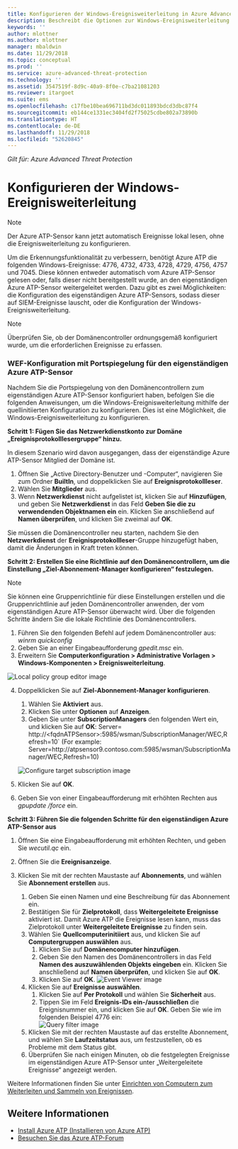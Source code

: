 ```yaml
---
title: Konfigurieren der Windows-Ereignisweiterleitung in Azure Advanced Threat Protection | Microsoft-Dokumentation
description: Beschreibt die Optionen zur Windows-Ereignisweiterleitung mit Azure ATP
keywords: ''
author: mlottner
ms.author: mlottner
manager: mbaldwin
ms.date: 11/29/2018
ms.topic: conceptual
ms.prod: ''
ms.service: azure-advanced-threat-protection
ms.technology: ''
ms.assetid: 3547519f-8d9c-40a9-8f0e-c7ba21081203
ms.reviewer: itargoet
ms.suite: ems
ms.openlocfilehash: c17fbe10bea696711bd3dc011893bdcd3dbc87f4
ms.sourcegitcommit: eb144ce1331ec3404fd2f75025cdbe802a73890b
ms.translationtype: HT
ms.contentlocale: de-DE
ms.lasthandoff: 11/29/2018
ms.locfileid: "52620845"
---
```

*Gilt für: Azure Advanced Threat Protection*



# <a name="configuring-windows-event-forwarding"></a>Konfigurieren der Windows-Ereignisweiterleitung

> [!NOTE]
> Der Azure ATP-Sensor kann jetzt automatisch Ereignisse lokal lesen, ohne die Ereignisweiterleitung zu konfigurieren.


Um die Erkennungsfunktionalität zu verbessern, benötigt Azure ATP die folgenden Windows-Ereignisse: 4776, 4732, 4733, 4728, 4729, 4756, 4757 und 7045. Diese können entweder automatisch vom Azure ATP-Sensor gelesen oder, falls dieser nicht bereitgestellt wurde, an den eigenständigen Azure ATP-Sensor weitergeleitet werden. Dazu gibt es zwei Möglichkeiten: die Konfiguration des eigenständigen Azure ATP-Sensors, sodass dieser auf SIEM-Ereignisse lauscht, oder die Konfiguration der Windows-Ereignisweiterleitung.

> [!NOTE]
> Überprüfen Sie, ob der Domänencontroller ordnungsgemäß konfiguriert wurde, um die erforderlichen Ereignisse zu erfassen.

### <a name="wef-configuration-for-azure-atp-standalone-sensors-with-port-mirroring"></a>WEF-Konfiguration mit Portspiegelung für den eigenständigen Azure ATP-Sensor

Nachdem Sie die Portspiegelung von den Domänencontrollern zum eigenständigen Azure ATP-Sensor konfiguriert haben, befolgen Sie die folgenden Anweisungen, um die Windows-Ereignisweiterleitung mithilfe der quellinitiierten Konfiguration zu konfigurieren. Dies ist eine Möglichkeit, die Windows-Ereignisweiterleitung zu konfigurieren. 

**Schritt 1: Fügen Sie das Netzwerkdienstkonto zur Domäne „Ereignisprotokolllesergruppe“ hinzu.** 

In diesem Szenario wird davon ausgegangen, dass der eigenständige Azure ATP-Sensor Mitglied der Domäne ist.

1.  Öffnen Sie „Active Directory-Benutzer und -Computer“, navigieren Sie zum Ordner **BuiltIn**, und doppelklicken Sie auf **Ereignisprotokollleser**. 
2.  Wählen Sie **Mitglieder** aus.
3.  Wenn **Netzwerkdienst** nicht aufgelistet ist, klicken Sie auf **Hinzufügen**, und geben Sie **Netzwerkdienst** in das Feld **Geben Sie die zu verwendenden Objektnamen ein** ein. Klicken Sie anschließend auf **Namen überprüfen**, und klicken Sie zweimal auf **OK**. 

Sie müssen die Domänencontroller neu starten, nachdem Sie den **Netzwerkdienst** der **Ereignisprotokollleser**-Gruppe hinzugefügt haben, damit die Änderungen in Kraft treten können.

**Schritt 2: Erstellen Sie eine Richtlinie auf den Domänencontrollern, um die Einstellung „Ziel-Abonnement-Manager konfigurieren“ festzulegen.** 
> [!Note] 
> Sie können eine Gruppenrichtlinie für diese Einstellungen erstellen und die Gruppenrichtlinie auf jeden Domänencontroller anwenden, der vom eigenständigen Azure ATP-Sensor überwacht wird. Über die folgenden Schritte ändern Sie die lokale Richtlinie des Domänencontrollers.     

1.  Führen Sie den folgenden Befehl auf jedem Domänencontroller aus: *winrm quickconfig*
2.  Geben Sie an einer Eingabeaufforderung *gpedit.msc* ein.
3.  Erweitern Sie **Computerkonfiguration > Administrative Vorlagen > Windows-Komponenten > Ereignisweiterleitung**.

 ![Local policy group editor image](media/wef%201%20local%20group%20policy%20editor.png)

4.  Doppelklicken Sie auf **Ziel-Abonnement-Manager konfigurieren**.
   
    1.  Wählen Sie **Aktiviert** aus.
    2.  Klicken Sie unter **Optionen** auf **Anzeigen**.
    3.  Geben Sie unter **SubscriptionManagers** den folgenden Wert ein, und klicken Sie auf **OK**: Server= http\://\<fqdnATPSensor>:5985/wsman/SubscriptionManager/WEC,Refresh=10` (For example: Server=http\://atpsensor9.contoso.com:5985/wsman/SubscriptionManager/WEC,Refresh=10)
    
    ![Configure target subscription image](media/wef%202%20config%20target%20sub%20manager.png)
    
5.  Klicken Sie auf **OK**.
6.  Geben Sie von einer Eingabeaufforderung mit erhöhten Rechten aus *gpupdate /force* ein. 

**Schritt 3: Führen Sie die folgenden Schritte für den eigenständigen Azure ATP-Sensor aus** 

1. Öffnen Sie eine Eingabeaufforderung mit erhöhten Rechten, und geben Sie *wecutil.qc* ein.
2. Öffnen Sie die **Ereignisanzeige**. 
3. Klicken Sie mit der rechten Maustaste auf **Abonnements**, und wählen Sie **Abonnement erstellen** aus. 
    
    1. Geben Sie einen Namen und eine Beschreibung für das Abonnement ein. 
    2. Bestätigen Sie für **Zielprotokoll**, dass **Weitergeleitete Ereignisse** aktiviert ist. Damit Azure ATP die Ereignisse lesen kann, muss das Zielprotokoll unter **Weitergeleitete Ereignisse** zu finden sein. 
    3. Wählen Sie **Quellcomputerinitiiert** aus, und klicken Sie auf **Computergruppen auswählen** aus.
        1. Klicken Sie auf **Domänencomputer hinzufügen**.
        2. Geben Sie den Namen des Domänencontrollers in das Feld **Namen des auszuwählenden Objekts eingeben** ein. Klicken Sie anschließend auf **Namen überprüfen**, und klicken Sie auf **OK**. 
        3. Klicken Sie auf **OK**.
        ![Event Viewer image](media/wef3%20event%20viewer.png)     
    4. Klicken Sie auf **Ereignisse auswählen**.
        1. Klicken Sie auf **Per Protokoll** und wählen Sie **Sicherheit** aus.
        2. Tippen Sie im Feld **Ereignis-IDs ein-/ausschließen** die Ereignisnummer ein, und klicken Sie auf **OK**. Geben Sie wie im folgenden Beispiel 4776 ein:<br/>
        ![Query filter image](media/wef-4-query-filter.png)
    5. Klicken Sie mit der rechten Maustaste auf das erstellte Abonnement, und wählen Sie **Laufzeitstatus** aus, um festzustellen, ob es Probleme mit dem Status gibt. 
    6. Überprüfen Sie nach einigen Minuten, ob die festgelegten Ereignisse im eigenständigen Azure ATP-Sensor unter „Weitergeleitete Ereignisse“ angezeigt werden.


Weitere Informationen finden Sie unter [Einrichten von Computern zum Weiterleiten und Sammeln von Ereignissen](https://technet.microsoft.com/library/cc748890).

## <a name="see-also"></a>Weitere Informationen

- [Install Azure ATP (Installieren von Azure ATP)](install-atp-step1.md)
- [Besuchen Sie das Azure ATP-Forum](https://aka.ms/azureatpcommunity)
